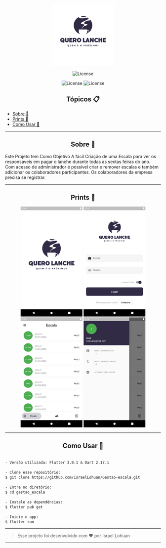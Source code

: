 <p align="center">
    <img alt="Quero Lanche" src=".github/logo.png" width="200px">
</p>

<p align="center">
  <img  src="https://img.shields.io/static/v1?label=license&message=MIT&color=000000&labelColor=8257e5" alt="License">
</p>

<p align="center">
    <img  src="https://cdn.iconscout.com/icon/free/png-256/flutter-3629369-3032362.png" width="20px" alt="License">
   <img  src="https://user-images.githubusercontent.com/26507463/53453892-49908900-3a04-11e9-9dce-77ed3d694326.png" width="20px" alt="License">
</p>

<h2 align="center">Tópicos 📋</h2>

   <p>
   
   - [Sobre 📖](#sobre-)
   - [Prints 🎨](#prints-)
   - [Como Usar 🤔](#como-usar-)

   </p>

---

<h2 align="center">Sobre 📖</h2>
   
<p>
   Este Projeto tem Como Objetivo A fácil Criação de uma Escala para ver os responsáveis em pagar o lanche durante todas as sextas feiras do ano.
   Com acesso de administrador é possível criar e remover escalas e também adicionar os colaboradores participantes.
   Os colaboradores da empresa precisa se registrar.
  <br>
</p>

---

<h2 align="center">Prints 🎨</h2>

   <p align="center">
       <img  src=".github/splash.png" alt="License" width="200px"> 
       <img  src=".github/login.png" alt="License" width="200px">
       <img  src=".github/escala.png" alt="License" width="200px">    
       <img  src=".github/info.png" alt="License" width="200px">
   </p>

---

<h2 align="center">Como Usar 🤔</h2>

   ```
   
   - Versão utilizada: Flutter 3.0.1 & Dart 2.17.1
   
   - Clone esse repositório:
   $ git clone https://github.com/IsraelLohuan/Gestao-escala.git

   - Entre no diretório:
   $ cd gestao_escala

   - Instale as dependências:
   $ flutter pub get

   - Inicie o app: 
   $ flutter run
   ```

---

   >Esse projeto foi desenvolvido com ❤️ por Israel Lohuan
---
